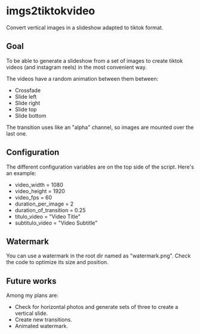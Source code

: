 # imgs2tiktokvideo
Convert vertical images in a slideshow adapted to tiktok format.

## Goal
To be able to generate a slideshow from a set of images to create tiktok videos (and instagram reels) in the most convenient way.

The videos have a random animation between them between:
- Crossfade
- Slide left
- Slide right
- Slide top
- Slide bottom

The transition uses like an "alpha" channel, so images are mounted over the last one.

## Configuration
The different configuration variables are on the top side of the script. Here's an example:

- video_width = 1080
- video_height = 1920
- video_fps = 60
- duration_per_image = 2
- duration_of_transition = 0.25
- titulo_video = "Video Title"
- subtitulo_video = "Video Subtitle"

## Watermark
You can use a watermark in the root dir named as "watermark.png". Check the code to optimize its size and position.

## Future works
Among my plans are:
- Check for horizontal photos and generate sets of three to create a vertical slide.
- Create new transitions.
- Animated watermark.